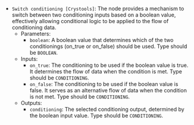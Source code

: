 - `Switch conditioning [Crystools]`: The node provides a mechanism to switch between two conditioning inputs based on a boolean value, effectively allowing conditional logic to be applied to the flow of conditioning data.
    - Parameters:
        - `boolean`: A boolean value that determines which of the two conditionings (on_true or on_false) should be used. Type should be `BOOLEAN`.
    - Inputs:
        - `on_true`: The conditioning to be used if the boolean value is true. It determines the flow of data when the condition is met. Type should be `CONDITIONING`.
        - `on_false`: The conditioning to be used if the boolean value is false. It serves as an alternative flow of data when the condition is not met. Type should be `CONDITIONING`.
    - Outputs:
        - `conditioning`: The selected conditioning output, determined by the boolean input value. Type should be `CONDITIONING`.
